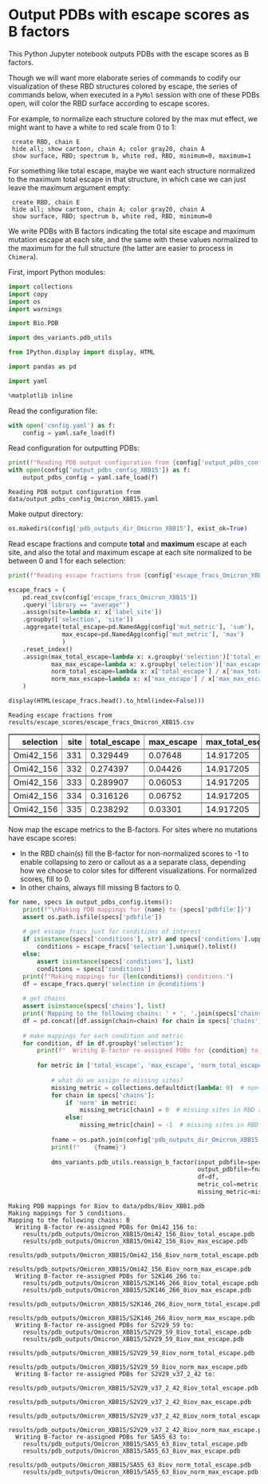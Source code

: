 # Output PDBs with escape scores as B factors
This Python Jupyter notebook outputs PDBs with the escape scores as B factors.

Though we will want more elaborate series of commands to codify our visualization of these RBD structures colored by escape, the series of commands below, when executed in a `PyMol` session with one of these PDBs open, will color the RBD surface according to escape scores.

For example, to normalize each structure colored by the max mut effect, we might want to have a white to red scale from 0 to 1:

     create RBD, chain E
     hide all; show cartoon, chain A; color gray20, chain A
     show surface, RBD; spectrum b, white red, RBD, minimum=0, maximum=1
     
For something like total escape, maybe we want each structure normalized to the maximum total escape in that structure, in which case we can just leave the maximum argument empty:

     create RBD, chain E
     hide all; show cartoon, chain A; color gray20, chain A
     show surface, RBD; spectrum b, white red, RBD, minimum=0
     
We write PDBs with B factors indicating the total site escape and maximum mutation escape at each site, and the same with these values normalized to the maximum for the full structure (the latter are easier to process in `Chimera`).

First, import Python modules:


```python
import collections
import copy
import os
import warnings

import Bio.PDB

import dms_variants.pdb_utils

from IPython.display import display, HTML

import pandas as pd

import yaml

%matplotlib inline
```

Read the configuration file:


```python
with open('config.yaml') as f:
    config = yaml.safe_load(f)
```

Read configuration for outputting PDBs:


```python
print(f"Reading PDB output configuration from {config['output_pdbs_config_XBB15']}")
with open(config['output_pdbs_config_XBB15']) as f:
    output_pdbs_config = yaml.safe_load(f)
```

    Reading PDB output configuration from data/output_pdbs_config_Omicron_XBB15.yaml


Make output directory:


```python
os.makedirs(config['pdb_outputs_dir_Omicron_XBB15'], exist_ok=True)
```

Read escape fractions and compute **total** and **maximum** escape at each site, and also the total and maximum escape at each site normalized to be between 0 and 1 for each selection:


```python
print(f"Reading escape fractions from {config['escape_fracs_Omicron_XBB15']}")

escape_fracs = (
    pd.read_csv(config['escape_fracs_Omicron_XBB15'])
    .query('library == "average"')
    .assign(site=lambda x: x['label_site'])
    .groupby(['selection', 'site'])
    .aggregate(total_escape=pd.NamedAgg(config['mut_metric'], 'sum'),
               max_escape=pd.NamedAgg(config['mut_metric'], 'max')
               )
    .reset_index()
    .assign(max_total_escape=lambda x: x.groupby('selection')['total_escape'].transform('max'),
            max_max_escape=lambda x: x.groupby('selection')['max_escape'].transform('max'),
            norm_total_escape=lambda x: x['total_escape'] / x['max_total_escape'],
            norm_max_escape=lambda x: x['max_escape'] / x['max_max_escape'])
    )

display(HTML(escape_fracs.head().to_html(index=False)))
```

    Reading escape fractions from results/escape_scores/escape_fracs_Omicron_XBB15.csv



<table border="1" class="dataframe">
  <thead>
    <tr style="text-align: right;">
      <th>selection</th>
      <th>site</th>
      <th>total_escape</th>
      <th>max_escape</th>
      <th>max_total_escape</th>
      <th>max_max_escape</th>
      <th>norm_total_escape</th>
      <th>norm_max_escape</th>
    </tr>
  </thead>
  <tbody>
    <tr>
      <td>Omi42_156</td>
      <td>331</td>
      <td>0.329449</td>
      <td>0.07648</td>
      <td>14.917205</td>
      <td>0.9881</td>
      <td>0.022085</td>
      <td>0.077401</td>
    </tr>
    <tr>
      <td>Omi42_156</td>
      <td>332</td>
      <td>0.274397</td>
      <td>0.04426</td>
      <td>14.917205</td>
      <td>0.9881</td>
      <td>0.018395</td>
      <td>0.044793</td>
    </tr>
    <tr>
      <td>Omi42_156</td>
      <td>333</td>
      <td>0.289907</td>
      <td>0.06053</td>
      <td>14.917205</td>
      <td>0.9881</td>
      <td>0.019434</td>
      <td>0.061259</td>
    </tr>
    <tr>
      <td>Omi42_156</td>
      <td>334</td>
      <td>0.316126</td>
      <td>0.06752</td>
      <td>14.917205</td>
      <td>0.9881</td>
      <td>0.021192</td>
      <td>0.068333</td>
    </tr>
    <tr>
      <td>Omi42_156</td>
      <td>335</td>
      <td>0.238292</td>
      <td>0.03301</td>
      <td>14.917205</td>
      <td>0.9881</td>
      <td>0.015974</td>
      <td>0.033408</td>
    </tr>
  </tbody>
</table>


Now map the escape metrics to the B-factors.
For sites where no mutations have escape scores:
 - In the RBD chain(s) fill the B-factor for non-normalized scores to -1 to enable collapsing to zero or callout as a a separate class, depending how we choose to color sites for different visualizations. For normalized scores, fill to 0.
 - In other chains, always fill missing B factors to 0.  


```python
for name, specs in output_pdbs_config.items():
    print(f"\nMaking PDB mappings for {name} to {specs['pdbfile']}")
    assert os.path.isfile(specs['pdbfile'])
    
    # get escape fracs just for conditions of interest
    if isinstance(specs['conditions'], str) and specs['conditions'].upper() == 'ALL':
        conditions = escape_fracs['selection'].unique().tolist()
    else:
        assert isinstance(specs['conditions'], list)
        conditions = specs['conditions']
    print(f"Making mappings for {len(conditions)} conditions.")
    df = escape_fracs.query('selection in @conditions')
    
    # get chains
    assert isinstance(specs['chains'], list)
    print('Mapping to the following chains: ' + ', '.join(specs['chains']))
    df = pd.concat([df.assign(chain=chain) for chain in specs['chains']], ignore_index=True)
    
    # make mappings for each condition and metric
    for condition, df in df.groupby('selection'):
        print(f"  Writing B-factor re-assigned PDBs for {condition} to:")
    
        for metric in ['total_escape', 'max_escape', 'norm_total_escape', 'norm_max_escape']:
        
            # what do we assign to missing sites?
            missing_metric = collections.defaultdict(lambda: 0)  # non-RBD chains always fill to zero
            for chain in specs['chains']:
                if 'norm' in metric:
                    missing_metric[chain] = 0  # missing sites in RBD are 0 for normalized metric PDBs
                else:
                    missing_metric[chain] = -1  # missing sites in RBD are -1 for non-normalized metric PDBs
        
            fname = os.path.join(config['pdb_outputs_dir_Omicron_XBB15'], f"{condition}_{name}_{metric}.pdb")
            print(f"    {fname}")
            
            dms_variants.pdb_utils.reassign_b_factor(input_pdbfile=specs['pdbfile'],
                                                     output_pdbfile=fname,
                                                     df=df,
                                                     metric_col=metric,
                                                     missing_metric=missing_metric)
```

    
    Making PDB mappings for 8iov to data/pdbs/8iov_XBB1.pdb
    Making mappings for 5 conditions.
    Mapping to the following chains: B
      Writing B-factor re-assigned PDBs for Omi42_156 to:
        results/pdb_outputs/Omicron_XBB15/Omi42_156_8iov_total_escape.pdb
        results/pdb_outputs/Omicron_XBB15/Omi42_156_8iov_max_escape.pdb
        results/pdb_outputs/Omicron_XBB15/Omi42_156_8iov_norm_total_escape.pdb
        results/pdb_outputs/Omicron_XBB15/Omi42_156_8iov_norm_max_escape.pdb
      Writing B-factor re-assigned PDBs for S2K146_266 to:
        results/pdb_outputs/Omicron_XBB15/S2K146_266_8iov_total_escape.pdb
        results/pdb_outputs/Omicron_XBB15/S2K146_266_8iov_max_escape.pdb
        results/pdb_outputs/Omicron_XBB15/S2K146_266_8iov_norm_total_escape.pdb
        results/pdb_outputs/Omicron_XBB15/S2K146_266_8iov_norm_max_escape.pdb
      Writing B-factor re-assigned PDBs for S2V29_59 to:
        results/pdb_outputs/Omicron_XBB15/S2V29_59_8iov_total_escape.pdb
        results/pdb_outputs/Omicron_XBB15/S2V29_59_8iov_max_escape.pdb
        results/pdb_outputs/Omicron_XBB15/S2V29_59_8iov_norm_total_escape.pdb
        results/pdb_outputs/Omicron_XBB15/S2V29_59_8iov_norm_max_escape.pdb
      Writing B-factor re-assigned PDBs for S2V29_v37_2_42 to:
        results/pdb_outputs/Omicron_XBB15/S2V29_v37_2_42_8iov_total_escape.pdb
        results/pdb_outputs/Omicron_XBB15/S2V29_v37_2_42_8iov_max_escape.pdb
        results/pdb_outputs/Omicron_XBB15/S2V29_v37_2_42_8iov_norm_total_escape.pdb
        results/pdb_outputs/Omicron_XBB15/S2V29_v37_2_42_8iov_norm_max_escape.pdb
      Writing B-factor re-assigned PDBs for SA55_63 to:
        results/pdb_outputs/Omicron_XBB15/SA55_63_8iov_total_escape.pdb
        results/pdb_outputs/Omicron_XBB15/SA55_63_8iov_max_escape.pdb
        results/pdb_outputs/Omicron_XBB15/SA55_63_8iov_norm_total_escape.pdb
        results/pdb_outputs/Omicron_XBB15/SA55_63_8iov_norm_max_escape.pdb



```python

```
